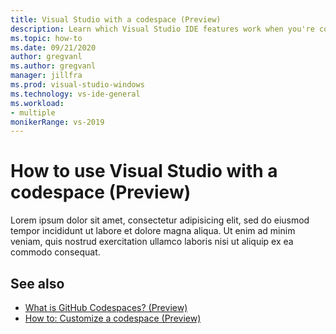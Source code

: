 ```yaml
---
title: Visual Studio with a codespace (Preview)
description: Learn which Visual Studio IDE features work when you're connected to a codespace.
ms.topic: how-to
ms.date: 09/21/2020
author: gregvanl
ms.author: gregvanl
manager: jillfra
ms.prod: visual-studio-windows
ms.technology: vs-ide-general
ms.workload:
- multiple
monikerRange: vs-2019
---
```


# How to use Visual Studio with a codespace (Preview)

Lorem ipsum dolor sit amet, consectetur adipisicing elit, sed do eiusmod tempor incididunt ut labore et dolore magna aliqua. Ut enim ad minim veniam, quis nostrud exercitation ullamco laboris nisi ut aliquip ex ea commodo consequat.

## See also

- [What is GitHub Codespaces? (Preview)](codespaces-overview.md)
- [How to: Customize a codespace (Preview)](customize-codespaces.md)